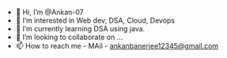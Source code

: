 - 👋 Hi, I’m @Ankan-07
- 👀 I’m interested in Web dev, DSA, Cloud, Devops
- 🌱 I’m currently learning DSA using java.
- 💞️ I’m looking to collaborate on ...
- 📫 How to reach me - MAil - ankanbanerjee12345@gmail.com

<!---
Ankan-07/Ankan-07 is a ✨ special ✨ repository because its `README.md` (this file) appears on your GitHub profile.
You can click the Preview link to take a look at your changes.
--->
